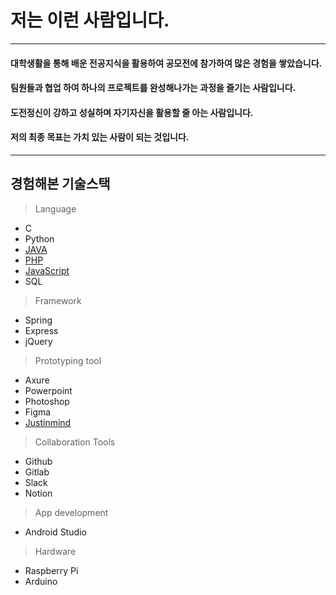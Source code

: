# 저는 이런 사람입니다.

---

#### 대학생활을 통해 배운 전공지식을 활용하여 공모전에 참가하여 많은 경험을 쌓았습니다. 
#### 팀원들과 협업 하여 하나의 프로젝트를 완성해나가는 과정을 즐기는 사람입니다. 
#### 도전정신이 강하고 성실하며 자기자신을 활용할 줄 아는 사람입니다. 
#### 저의 최종 목표는 가치 있는 사람이 되는 것입니다.

---

## 경험해본 기술스택


> Language 
 - C
 - Python
 - [JAVA](https://github.com/to06109/hanium-android.git)
 - [PHP](https://github.com/gh-develop/Smart-cart-based-on-deep-learning-object-recognition/tree/master/front-end/android_studio/php)
 - [JavaScript](https://github.com/gh-develop/just-cart-out_web)
 - SQL


> Framework
 - Spring
 - Express
 - jQuery


> Prototyping tool
 - Axure
 - Powerpoint
 - Photoshop
 - Figma
 - [Justinmind](https://github.com/gh-develop/Smart-cart-based-on-deep-learning-object-recognition/tree/master/front-end/prototype)



> Collaboration Tools
 - Github
 - Gitlab
 - Slack
 - Notion


> App development
 - Android Studio


> Hardware
 - Raspberry Pi
 - Arduino
